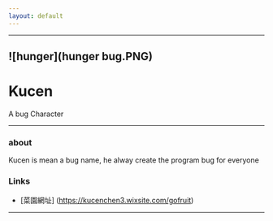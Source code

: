```yaml
---
layout: default
---
```


---
![hunger](hunger bug.PNG)
---

# Kucen

A bug Character

- - -

### about

Kucen is mean a bug name, he alway create the program bug for everyone

### Links

* [菜園網址] (https://kucenchen3.wixsite.com/gofruit)
- - -
